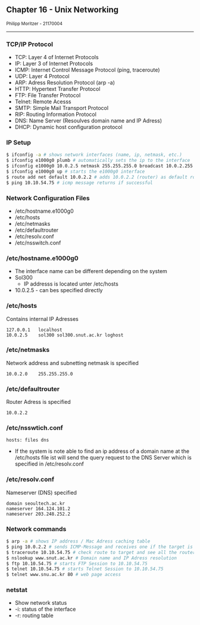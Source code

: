 ## Chapter 16 - Unix Networking

<small>Philipp Moritzer - 21170004</small>
<hr/>

### TCP/IP Protocol

- TCP: Layer 4 of Internet Protocols
- IP: Layer 3 of Internet Protocols
- ICMP: Internet Control Message Protocol (ping, traceroute)
- UDP: Layer 4 Protocol
- ARP: Adress Resolution Protocol (arp -a)
- HTTP: Hypertext Transfer Protocol
- FTP: File Transfer Protocol
- Telnet: Remote Acesss
- SMTP: Simple Mail Transport Protocol
- RIP: Routing Information Protocol
- DNS: Name Server (Resoulves domain name and IP Adress)
- DHCP: Dynamic host configuration protocol

### IP Setup
```bash
$ ifconfig -a # shows network interfaces (name, ip, netmask, etc.)
$ ifconfig e1000g0 plumb # automatically sets the ip to the interface
$ ifconfig e1000g0 10.0.2.5 netmask 255.255.255.0 broadcast 10.0.2.255 # sets ip address, subnetmask and broadcast address for network interface e1000g0
$ ifconfig e1000g0 up # starts the e1000g0 interface
$ route add net default 10.0.2.2 # adds 10.0.2.2 (router) as default route
$ ping 10.10.54.75 # icmp message returns if successful
```  

### Network Configuration Files
- /etc/hostname.e1000g0
- /etc/hosts
- /etc/netmasks
- /etc/defaultrouter
- /etc/resolv.conf
- /etc/nsswitch.conf

### /etc/hostname.e1000g0
- The interface name can be different depending on the system
- Sol300
  - IP addresss is located unter /etc/hosts
- 10.0.2.5 - can bes specified directly

### /etc/hosts
Contains internal IP Adresses
```file
127.0.0.1   localhost
10.0.2.5    sol300 sol300.snut.ac.kr loghost
```

### /etc/netmasks
Network address and subnetting netmask is specified
```file
10.0.2.0    255.255.255.0
```

### /etc/defaultrouter
Router Adress is specified
```file
10.0.2.2
```

### /etc/nsswtich.conf
```file
hosts: files dns
```
- If the system is note able to find an ip address of a domain name at the /etc/hosts file ist will send the query request to the DNS Server which is specified in /etc/resolv.conf

### /etc/resolv.conf
Nameserver (DNS) specified
```file
domain seoultech.ac.kr
nameserver 164.124.101.2
nameserver 203.248.252.2
```
 

### Network commands

```bash
$ arp -a # shows IP address / Mac Adress caching table
$ ping 10.0.2.2 # sends ICMP-Message and receives one if the target is alive
$ traceroute 10.10.54.75 # check route to target and see all the routers on the way
$ nslookup www.snut.ac.kr # Domain name and IP Adress resolution
$ ftp 10.10.54.75 # starts FTP Session to 10.10.54.75
$ telnet 10.10.54.75 # starts Telnet Session to 10.10.54.75
$ telnet www.snu.ac.kr 80 # web page access
```

### netstat
- Show network status
- -i: status of the interface
- -r: routing table